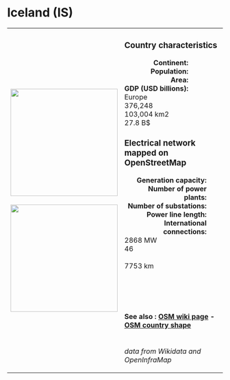 # Iceland (IS)

<table width="90%">
<tr>
<td>
<img src="http://commons.wikimedia.org/wiki/Special:FilePath/Flag%20of%20Iceland.svg" width="250">
<br><br>
<img src="http://commons.wikimedia.org/wiki/Special:FilePath/Iceland%20%28orthographic%20projection%29.svg" width="250"></td>
<td>
<h3>Country characteristics</h3>
<div style="display: inline-block;text-align:right;margin-right:30px;font-weight: bold;">
Continent:<br>Population:<br>Area:<br>GDP (USD billions):
</div>
<div style="display: inline-block;">
Europe<br>376,248<br>103,004 km2<br>27.8 B$
</div>
<h3>Electrical network mapped on OpenStreetMap</h3>
<div style="display: inline-block;text-align:right;margin-right:30px;font-weight: bold;">Generation capacity:<br>
Number of power plants:<br>
Number of substations:<br>
Power line length:<br>
International connections:<br>
</div>
<div style="display: inline-block;">2868 MW<br>
46<br>
<br>
7753 km<br>
<br>
</div>

<br><br><h4>See also :
<a href="https://wiki.openstreetmap.org/wiki/Power_networks/Iceland" target="_blank">OSM wiki page</a> -
<a href="https://openstreetmap.org/relation/299133" target="_blank">OSM country shape</a>
</h4>

<br><i>data from Wikidata and OpenInfraMap</i>
</td>
</tr>
</table>




